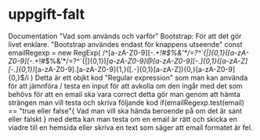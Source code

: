 # uppgift-falt
Documentation "Vad som används och varför"
Bootstrap: För att det gör livet enklare.
"Bootstrap användes endast för knappens utseende"
const emailRegexp = new RegExp(
    /^[a-zA-Z0-9][\-_\.\+\!\#\$\%\&\'\*\/\=\?\^\`\{\|]{0,1}([a-zA-Z0-9][\-_\.\+\!\#\$\%\&\'\*\/\=\?\^\`\{\|]{0,1})*[a-zA-Z0-9]@[a-zA-Z0-9][-\.]{0,1}([a-zA-Z][-\.]{0,1})*[a-zA-Z0-9]\.[a-zA-Z0-9]{1,}([\.\-]{0,1}[a-zA-Z]){0,}[a-zA-Z0-9]{0,}$/i
  )
  Detta är ett objkt kod  "Regular expression" som man kan använda för att jämnföra / testa en input för att avkolla om den ingår med det som behövs för att en email ska vara correct detta gör man genom att hämta strängen man vill testa och skriva följande kod
if(emailRegexp.test(email) == "true eller false"{
  Vad man vill ska hända beroende på om det är sant eller falskt
}
med detta kan man testa om en email är rätt och skicka en viadre till en hemsida eller skriva en text som säger att email formatet är fel.
